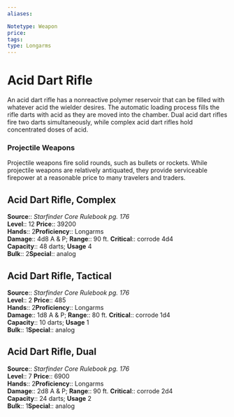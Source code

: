 ```yaml
---
aliases: 

Notetype: Weapon
price: 
tags: 
type: Longarms
---
```


# Acid Dart Rifle

An acid dart rifle has a nonreactive polymer reservoir that can be filled with whatever acid the wielder desires. The automatic loading process fills the rifle darts with acid as they are moved into the chamber. Dual acid dart rifles fire two darts simultaneously, while complex acid dart rifles hold concentrated doses of acid.

### Projectile Weapons

Projectile weapons fire solid rounds, such as bullets or rockets. While projectile weapons are relatively antiquated, they provide serviceable firepower at a reasonable price to many travelers and traders.  

## Acid Dart Rifle, Complex

**Source**:: _Starfinder Core Rulebook pg. 176_  
**Level**:: 12
**Price**:: 39200  
**Hands**:: 2**Proficiency**:: Longarms  
**Damage**:: 4d8 A & P; 
**Range**:: 90 ft.
**Critical**:: corrode 4d4  
**Capacity**:: 48 darts; **Usage** 4  
**Bulk**:: 2**Special**:: analog

## Acid Dart Rifle, Tactical

**Source**:: _Starfinder Core Rulebook pg. 176_  
**Level**:: 2
**Price**:: 485  
**Hands**:: 2**Proficiency**:: Longarms  
**Damage**:: 1d8 A & P; 
**Range**:: 80 ft.
**Critical**:: corrode 1d4  
**Capacity**:: 10 darts; **Usage** 1  
**Bulk**:: 1**Special**:: analog

## Acid Dart Rifle, Dual

**Source**:: _Starfinder Core Rulebook pg. 176_  
**Level**:: 7
**Price**:: 6900  
**Hands**:: 2**Proficiency**:: Longarms  
**Damage**:: 2d8 A & P; 
**Range**:: 90 ft.
**Critical**:: corrode 2d4  
**Capacity**:: 24 darts; **Usage** 2  
**Bulk**:: 1**Special**:: analog
